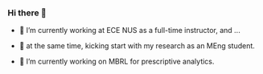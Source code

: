 ### Hi there 👋

- 🔭 I’m currently working at ECE NUS as a full-time instructor, and ...

- 🌱 at the same time, kicking start with my research as an MEng student.

- 🤔 I’m currently working on MBRL for prescriptive analytics.


<!--
**Vera-Qing/Vera-Qing** is a ✨ _special_ ✨ repository because its `README.md` (this file) appears on your GitHub profile.

Here are some ideas to get you started:

- 🔭 I’m currently working on ...
- 🌱 I’m currently learning ...
- 👯 I’m looking to collaborate on ...
- 🤔 I’m looking for help with ...
- 💬 Ask me about ...
- 📫 How to reach me: ...
- 😄 Pronouns: ...
- ⚡ Fun fact: ...
-->
